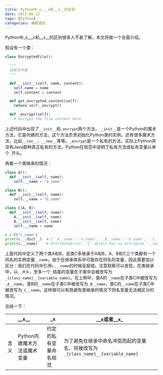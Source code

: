 ```yaml
---
title: Python中_x,__x和__x__的区别
date: 2017-06-12
tags: [Python]
categories: 编程语言
---
```


Python中_x,\_\_x和\_\_x\_\_的区别很多人不甚了解，本文将做一个全面介绍。

<!--more-->

假设有一个类：

```python
class EncryptedFile():

  """
  加密文件类
  """

  def __init__(self, name, content):
    self.name = name
    self.content = content

  def get_encrypted_content(self):
    return self._encrypt()

  def _encrypt(self):
    # encrypt the file content here

```

上述代码中出现了`__init__`和`_encrypt`两个方法，`__init__`是一个Python的魔术方法，它是内建的方法，这个方法负责初始化Python类的实例，还有很多魔术方法，比如`__len__`、`__new__`等等。`_encrypt`是一个私有的方法，实际上Python并没有Java那种真正私有的方法，Python在规范中说明了私有方法或私有变量以单个`_`开头。

再看一个类继承的情况：

```python
class A():
  def __init__(self, name):
    self.__name = "a_name"

class B():
  def __init__(self, name):
    self.__name = "b_name"

class C(A, B):
  def __init__(self, name):
    A.__init__(self, name)
    B.__init__(self, name)
    self.__name = name

c = C("c_name")
print(c.__dict__)  # {'_A__name': 'a_name', '_B__name': 'b_name', '_C__name': 'c_name'}
print(c.__name)    # AttributeError: 'C' object has no attribute '__name'
```

上面代码中定义了两个类A和B，且类C多继承于A和B，A、B和C三个类都有一个同名的实例变量`__name`。由于在继承体系中可能存在同名的变量，因此需要加以区分：我们在代码中引用`c.__name`的时候会报错。注意观察可以发现，在类继承中，以`__开头`，至多一个`_`结尾的变量在子类中会被改写为`_{class_name}__{variable_name}`。在上例中，类A的`__name`在子类C中被改写为`_A__name`，类B的`__name`在子类C中被改写为`_B__name`，类C的`__name`在子类C中被改写为`_C__name`。这样做可以有效避免类继承的情况下同名变量无法被区分的情况。

总结一下：

|        | \_\_x\_\_       | \_x         | \_\_x或者\_\_x\_|
|:-------------|:------------------|--------|---|
| 含义	    | Python内建魔术方法或魔术变量 | 约定的私有变量命名规范 | 为了避免在继承中命名冲突而起的变量名，将被改写为`_{class_name}__{variable_name}`
